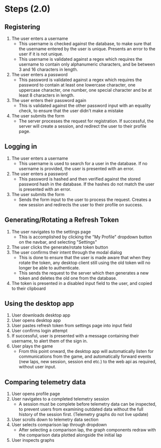 # Steps (2.0)

## Registering

1. The user enters a username
    - This username is checked against the database, to make sure that the username entered by the user is unique. Presents an error to the user if it is not unique.
    - This username is validated against a regex which requires the username to contain only alphanumeric characters, and be between 3 and 16 characters in length.
2. The user enters a password
    - This password is validated against a regex which requires the password to contain at least one lowercase character, one uppercase character, one number, one special character and be at least 8 characters in length.
3. The user enters their password again
    - This is validated against the other password input with an equality check, to ensure that the user didn't make a mistake
4. The user submits the form
    - The server processes the request for registration. If successful, the server will create a session, and redirect the user to their profile page.

## Logging in

1. The user enters a username
    - This username is used to search for a user in the database. If no username is provided, the user is presented with an error.
2. The user enters a password
    - This password is hashed and then verified against the stored password hash in the database. If the hashes do not match the user is presented with an error.
3. The user submits the form
    - Sends the form input to the user to process the request. Creates a new session and redirects the user to their profile on success.

## Generating/Rotating a Refresh Token

1. The user navigates to the settings page
    - This is accomplished by clicking the "My Profile" dropdown button on the navbar, and selecting "Settings"
2. The user clicks the generate/rotate token button
3. The user confirms their intent through the modal dialog
    - This is done to ensure that the user is made aware that when they rotate the token, any desktop client still using the old token will no longer be able to authenticate.
    - This sends the request to the server which then generates a new token and deletes the old one from the database.
4. The token is presented in a disabled input field to the user, and copied to their clipboard

## Using the desktop app

1. User downloads desktop app
2. User opens desktop app
3. User pastes refresh token from settings page into input field
4. User confirms login attempt
5. If successful, user is presented with a message containing their username, to alert them of the sign in.
6. User plays the game
    - From this point onward, the desktop app will automatically listen for communications from the game, and automatically forward events (new laps, new session, session end etc.) to the web api as required, without user input.

## Comparing telemetry data

1. User opens profile page
2. User navigates to a completed telemetry session
    - A session must be complete before telemetry data can be inspected, to prevent users from examining outdated data without the full history of the session first. (Telemetry graphs do not live update)
3. User scrolls down to telemetry data section
4. User selects comparison lap through dropdown
    - After selecting a comparison lap, the graph components redraw with the comparison data plotted alongside the initial lap
5. User inspects graphs
